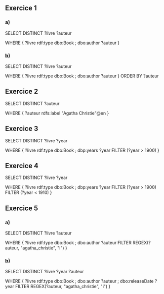 ## Exercice 1
### a)
SELECT DISTINCT ?livre ?auteur

WHERE
{
?livre rdf:type dbo:Book ;
dbo:author ?auteur
}

### b)
SELECT DISTINCT ?livre ?auteur

WHERE
{
?livre rdf:type dbo:Book ;
dbo:author ?auteur
}
ORDER BY ?auteur

## Exercice 2
SELECT DISTINCT ?auteur

WHERE
{
?auteur rdfs:label "Agatha Christie"@en
}

## Exercice 3
SELECT DISTINCT ?livre ?year

WHERE
{
?livre rdf:type dbo:Book ;
dbp:years ?year
FILTER (?year > 1900)
}

## Exercice 4
SELECT DISTINCT ?livre ?year

WHERE
{
?livre rdf:type dbo:Book ;
dbp:years ?year
FILTER (?year > 1900)
FILTER (?year < 1910)
}

## Exercice 5
### a)
SELECT DISTINCT ?livre ?auteur

WHERE
{
?livre rdf:type dbo:Book ;
dbo:author ?auteur
FILTER REGEX(?auteur, "agatha_christie", "i")
}

### b)
SELECT DISTINCT ?livre ?year ?auteur

WHERE
{
?livre rdf:type dbo:Book ;
dbo:author ?auteur ;
dbo:releaseDate ?year
FILTER REGEX(?auteur, "agatha_christie", "i")
}